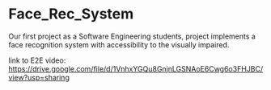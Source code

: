 # Face_Rec_System

Our first project as a Software Engineering students, project implements a face recognition system with accessibility to the visually impaired.

link to E2E video: https://drive.google.com/file/d/1VnhxYGQu8GnjnLGSNAoE6Cwg6o3FHJBC/view?usp=sharing


